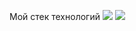 Мой стек технологий
<img src="https:https://img.shields.io/badge/any_text-you_like-blue" />
<img src="https://img.shields.io/badge/JavaScript-red?style=for-the-badge&logo=javascript&logoColor=339933"/>
